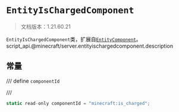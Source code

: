 # `EntityIsChargedComponent`

> 文档版本：1.21.60.21

`EntityIsChargedComponent`类，扩展自[`EntityComponent`](./entitycomponent.md)。script_api.@minecraft/server.entityischargedcomponent.description

## 常量

/// define
`componentId`


///

```js
static read-only componentId = "minecraft:is_charged";
```

